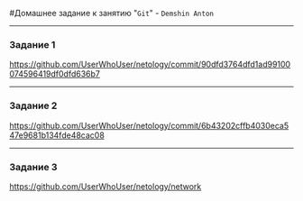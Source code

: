#Домашнее задание к занятию "`Git`" - `Demshin Anton`


---

### Задание 1

https://github.com/UserWhoUser/netology/commit/90dfd3764dfd1ad99100074596419df0dfd636b7


---

### Задание 2

https://github.com/UserWhoUser/netology/commit/6b43202cffb4030eca547e9681b134fde48cac08

---

### Задание 3

https://github.com/UserWhoUser/netology/network

